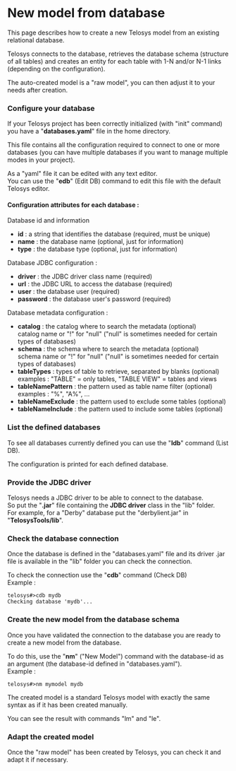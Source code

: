 # New model from database

This page describes how to create a new Telosys model from an existing relational database.

Telosys connects to the database, retrieves the database schema (structure of all tables) and creates an entity for each table with 1-N and/or N-1 links (depending on the configuration).

The auto-created model is a "raw model", you can then adjust it to your needs after creation.

### Configure your database

If your Telosys project has been correctly initialized (with "init" command) you have a "**databases.yaml**" file in the home directory.

This file contains all the configuration required to connect to one or more databases (you can have multiple databases if you want to manage multiple modes in your project).&#x20;

As a "yaml" file it can be edited with any text editor.\
You can use the "**edb**" (Edit DB) command to edit this file with the default Telosys editor.

#### Configuration attributes for each database :&#x20;

Database id and information

* **id**  : a string that identifies the database (required, must be unique)
* **name** : the database name (optional, just for information)&#x20;
* **type** : the database type (optional, just for information)&#x20;

Database JDBC configuration :&#x20;

* **driver** : the JDBC driver class name (required)
* **url** : the JDBC URL to access the database (required)
* **user** : the database user (required)
* **password** :  the database user's password (required)

Database metadata configuration :&#x20;

* **catalog** :  the catalog where to search the metadata (optional) \
  catalog name or "!" for "null"  ("null" is sometimes needed for certain types of databases)
* **schema** :  the schema where to search the metadata  (optional)  \
  schema name or "!" for "null"  ("null" is sometimes needed for certain types of databases)
* **tableTypes** : types of table to retrieve, separated by blanks (optional)\
  examples : "TABLE" = only tables,   "TABLE VIEW" = tables and views&#x20;
* **tableNamePattern** : the pattern used as table name filter (optional)\
  examples : "%",  "A%", ...
* **tableNameExclude** : the pattern used to exclude some tables (optional)
* **tableNameInclude** : the pattern used to include some tables (optional)



### List the defined databases&#x20;

To see all databases currently defined you can use the "**ldb**" command (List DB).

The configuration is printed for each defined database.

### Provide the JDBC driver&#x20;

Telosys needs a JDBC driver to be able to connect to the database. \
So put the "**.jar**" file containing the **JDBC driver** class in the "lib" folder. \
For example, for a "Derby" database put the "derbylient.jar" in "**TelosysTools/lib**".

### Check the database connection

Once the database is defined in the "databases.yaml" file and its driver .jar file is available in the "lib" folder you can check the connection.&#x20;

To check the connection use the "**cdb**" command (Check DB) \
Example :&#x20;

```
telosys#>cdb mydb
Checking database 'mydb'...
```

### Create the new model from the database schema

Once you have validated the connection to the database you are ready to create a new model from the database.

To do this, use the "**nm**" ("New Model") command with the database-id as an argument (the database-id defined in "databases.yaml").\
Example :&#x20;

```
telosys#>nm mymodel mydb
```

The created model is a standard Telosys model with exactly the same syntax as if it has been created manually.

You can see the result with commands "lm" and "le".

### Adapt the created model

Once the "raw model" has been created by Telosys, you can check it and adapt it if necessary.
